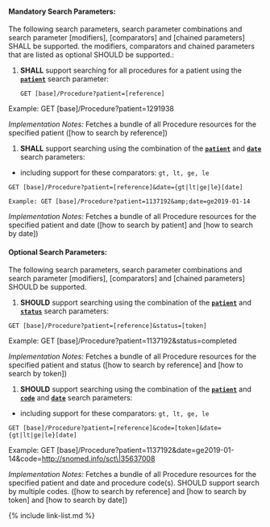 


#### Mandatory Search Parameters:

The following search parameters, search parameter combinations and search parameter [modifiers], [comparators] and [chained parameters] SHALL be supported.  the  modifiers, comparators and chained parameters that are listed as optional SHOULD be supported.:


1. **SHALL** support searching for all procedures for a patient using the **[`patient`](SearchParameter-us-core-procedure-patient.html)** search parameter:

    `GET [base]/Procedure?patient=[reference]`

  Example: GET [base]/Procedure?patient=1291938

  *Implementation Notes:* Fetches a bundle of all Procedure resources for the specified patient ([how to search by reference])

1. **SHALL** support searching using the combination of the **[`patient`](SearchParameter-us-core-procedure-patient.html)** and **[`date`](SearchParameter-us-core-procedure-date.html)** search parameters:
  - including support for these comparators: `gt, lt, ge, le`

  `GET [base]/Procedure?patient=[reference]&date={gt|lt|ge|le}[date]`

    Example: GET [base]/Procedure?patient=1137192&amp;date=ge2019-01-14

  *Implementation Notes:* Fetches a bundle of all Procedure resources for the specified patient and date ([how to search by patient] and [how to search by date])



#### Optional Search Parameters:

The following search parameters, search parameter combinations and search parameter [modifiers], [comparators] and [chained parameters] SHOULD be supported.

1. **SHOULD** support searching using the combination of the **[`patient`](SearchParameter-us-core-procedure-patient.html)** and **[`status`](SearchParameter-us-core-procedure-status.html)** search parameters:

  `GET [base]/Procedure?patient=[reference]&status=[token]`

   Example: GET [base]/Procedure?patient=1137192&amp;status=completed

   *Implementation Notes:* Fetches a bundle of all Procedure resources for the specified patient and status ([how to search by reference] and [how to search by token])

1. **SHOULD** support searching using the combination of the **[`patient`](SearchParameter-us-core-procedure-patient.html)** and **[`code`](SearchParameter-us-core-procedure-code.html)** and **[`date`](SearchParameter-us-core-procedure-date.html)** search parameters:
  - including support for these comparators: `gt, lt, ge, le`

  `GET [base]/Procedure?patient=[reference]&code=[token]&date={gt|lt|ge|le}[date]`

   Example: GET [base]/Procedure?patient=1137192&amp;date=ge2019-01-14&amp;code=http://snomed.info/sct\|35637008

   *Implementation Notes:* Fetches a bundle of all Procedure resources for the specified patient and date and procedure code(s).  SHOULD support search by multiple codes. ([how to search by reference] and [how to search by token] and [how to search by date])


{% include link-list.md %}